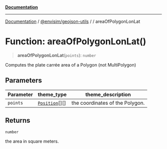 [**Documentation**](../../../README.md)

---

[Documentation](../../../README.md) / [@envisim/geojson-utils](../README.md) / [](../README.md) / areaOfPolygonLonLat

# Function: areaOfPolygonLonLat()

> **areaOfPolygonLonLat**(`points`): `number`

Computes the plate carrée area of a Polygon (not MultiPolygon)

## Parameters

| Parameter | theme_type                                            | theme_description               |
| --------- | ----------------------------------------------------- | ------------------------------- |
| `points`  | [`Position`](../geojson/type-aliases/Position.md)[][] | the coordinates of the Polygon. |

## Returns

`number`

the area in square meters.

